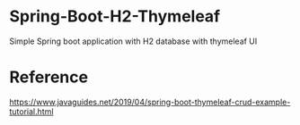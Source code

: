 # Spring-Boot-H2-Thymeleaf
Simple Spring boot application with H2 database with thymeleaf UI

# Reference
https://www.javaguides.net/2019/04/spring-boot-thymeleaf-crud-example-tutorial.html
